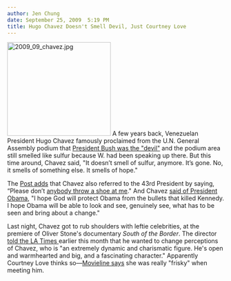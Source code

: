 ```yaml
---
author: Jen Chung
date: September 25, 2009  5:19 PM
title: Hugo Chavez Doesn't Smell Devil, Just Courtney Love
---
```


<p><span class="mt-enclosure mt-enclosure-image" style="display: inline;"> <img alt="2009_09_chavez.jpg" src="https://web.archive.org/web/20120119093001im_/http://gothamist.com/attachments/jen/2009_09_chavez.jpg" width="240" height="217" class="image-left"> </span>A few years back, Venezuelan President Hugo Chavez famously proclaimed from the U.N. General Assembly podium that <a href="https://web.archive.org/web/20120119093001/http://gothamist.com/2006/09/21/bush_leaves_new.php">President Bush was the &quot;devil&quot;</a> and the podium area still smelled like sulfur because W. had been speaking up there.  But this time around, Chavez said, &quot;It doesn&#x2019;t smell of sulfur, anymore. It&#x2019;s gone. No, it smells of something else. It smells of hope.&quot;  </p>

<p>The <a href="https://web.archive.org/web/20120119093001/http://www.nypost.com/p/news/national/chavez_says_he_smells_hope_not_the_gmHX3nh7wzBNGetwpIYAnO">Post adds</a> that Chavez also referred to the 43rd President by saying, &#x201C;Please don&#x2019;t <a href="https://web.archive.org/web/20120119093001/http://gothamist.com/2008/12/14/bush_makes_surprise_trip_to_iraq_ge.php">anybody throw a shoe at me</a>.&quot;  And Chavez <a href="https://web.archive.org/web/20120119093001/http://www.cnn.com/2009/WORLD/americas/09/24/chavez.venezuela.united.nations/index.html">said of President Obama</a>, &quot;I hope God will protect Obama from the bullets that killed Kennedy. I hope Obama will be able to look and see, genuinely see, what has to be seen and bring about a change.&quot;</p>

<p>Last night, Chavez got to rub shoulders with leftie celebrities, at the premiere of Oliver Stone&apos;s documentary <em>South of the Border</em>. The director <a href="https://web.archive.org/web/20120119093001/http://www.latimes.com/entertainment/news/la-et-stone-doc1-2009sep01,0,6813572.story">told the LA Times </a>earlier this month that he wanted to change perceptions of Chavez, who is &quot;an extremely dynamic and charismatic figure. He&apos;s open and warmhearted and big, and a fascinating character.&quot; Apparently Courtney Love thinks so&#x2014;<a href="https://web.archive.org/web/20120119093001/http://www.movieline.com/2009/09/when-courtney-met-hugo-a-south-of-the-border-love-story.php">Movieline says</a> she was really &quot;frisky&quot; when meeting him.</p>